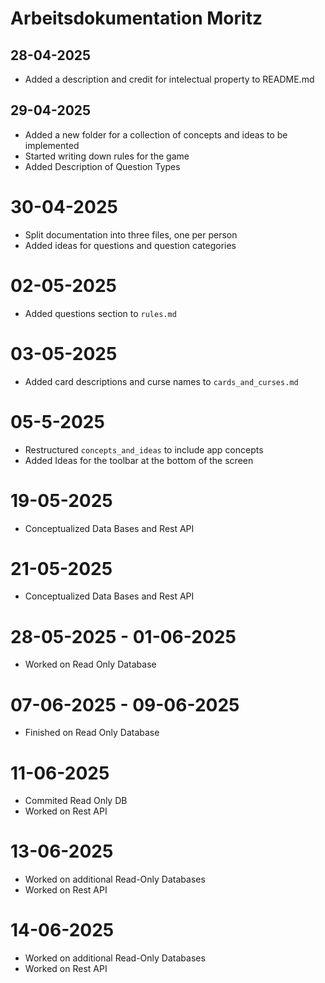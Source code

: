 # Arbeitsdokumentation Moritz



## 28-04-2025

* Added a description and credit for intelectual property to README.md



## 29-04-2025

* Added a new folder for a collection of concepts and ideas to be implemented
* Started writing down rules for the game
* Added Description of Question Types



# 30-04-2025

* Split documentation into three files, one per person
* Added ideas for questions and question categories



# 02-05-2025
* Added questions section to `rules.md`



# 03-05-2025
* Added card descriptions and curse names to `cards_and_curses.md`



# 05-5-2025
* Restructured `concepts_and_ideas` to include app concepts
* Added Ideas for the toolbar at the bottom of the screen



# 19-05-2025
* Conceptualized Data Bases and Rest API



# 21-05-2025
* Conceptualized Data Bases and Rest API



# 28-05-2025 - 01-06-2025
* Worked on Read Only Database



# 07-06-2025 - 09-06-2025
* Finished on Read Only Database



# 11-06-2025
* Commited Read Only DB
* Worked on Rest API



# 13-06-2025
* Worked on additional Read-Only Databases
* Worked on Rest API



# 14-06-2025
* Worked on additional Read-Only Databases
* Worked on Rest API